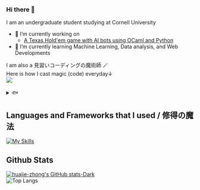 ### Hi there 👋  
I am an undergraduate student studying at Cornell University

- 🔭 I’m currently working on
  - [A Texas Hold'em game with AI bots using OCaml and Python](https://github.com/BrOCaml/Camel-Flush)
- 🌱 I’m currently learning Machine Learning, Data analysis, and Web Developments

I am also a 見習いコーディングの魔術師 🪄<br>
Here is how I cast magic (code) everyday↓ <br>
<img src="https://github.com/huajie-zhong/huajie-zhong/blob/main/assets/magic.gif">

<details><summary>🐟</summary><b>Sakana!</b><br><img src="https://github.com/huajie-zhong/huajie-zhong/blob/main/assets/Sakana.gif"><br>credits: 大伏アオ </details>

## Languages and Frameworks that I used / 修得の魔法
[![My Skills](https://skillicons.dev/icons?i=py,flask,nodejs,postman,java,ocaml,vscode,html,js,css,docker,aws,gcp,git,github,latex,mysql,linux,ubuntu,windows&perline=10&theme=dark)](https://skillicons.dev)

## Github Stats
[![huajie-zhong's GitHub stats-Dark](https://github-readme-stats-delta-puce-46.vercel.app/api?username=huajie-zhong&rank_icon=github&show_icons=true&theme=tokyonight#gh-dark-mode-only)](https://github.com/huajie-zhong/github-readme-stats#gh-dark-mode-only) <br>
![Top Langs](https://github-readme-stats.vercel.app/api/top-langs/?username=huajie-zhong&theme=tokyonight&show_icons=true&layout=compact&langs_count=3)

<!--
**huajie-zhong/huajie-zhong** is a ✨ _special_ ✨ repository because its `README.md` (this file) appears on your GitHub profile.

Here are some ideas to get you started:

- 🔭 I’m currently working on ...
- 🌱 I’m currently learning ...
- 👯 I’m looking to collaborate on ...
- 🤔 I’m looking for help with ...
- 💬 Ask me about ...
- 📫 How to reach me: ...
- 😄 Pronouns: ...
- ⚡ Fun fact: ...
-->
